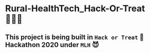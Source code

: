 # Rural-HealthTech_Hack-Or-Treat 👩🏻‍💻

## This project is being built in `Hack or Treat` 🎃 Hackathon 2020 under `MLH` 😈
